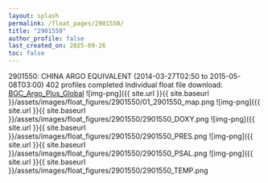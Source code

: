 ```yaml
---
layout: splash
permalink: /float_pages/2901550/
title: "2901550"
author_profile: false
last_created_on: 2025-09-26
toc: false
---
```

 
2901550: CHINA ARGO EQUIVALENT (2014-03-27T02:50 to 2015-05-08T03:00)
402 profiles completed
Individual float file download: [BGC_Argo_Plus_Global](https://ftp.soest.hawaii.edu/bgc_argo_plus/Individual_Floats/outliers_removed/2901550_Sprof_processed.nc)
![img-png]({{ site.url }}{{ site.baseurl }}/assets/images/float_figures/2901550/01_2901550_map.png
![img-png]({{ site.url }}{{ site.baseurl }}/assets/images/float_figures/2901550/2901550_DOXY.png
![img-png]({{ site.url }}{{ site.baseurl }}/assets/images/float_figures/2901550/2901550_PRES.png
![img-png]({{ site.url }}{{ site.baseurl }}/assets/images/float_figures/2901550/2901550_PSAL.png
![img-png]({{ site.url }}{{ site.baseurl }}/assets/images/float_figures/2901550/2901550_TEMP.png
